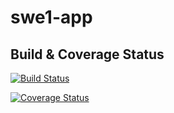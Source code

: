 # swe1-app
## Build & Coverage Status


[![Build Status](https://app.travis-ci.com/github/07653/SWE-HW2.svg?branch=main)](https://app.travis-ci.com/github/07653/SWE-HW2)

[![Coverage Status](https://coveralls.io/repos/github/07653/SWE-HW2/badge.svg)](https://coveralls.io/github/07653/SWE-HW2)

